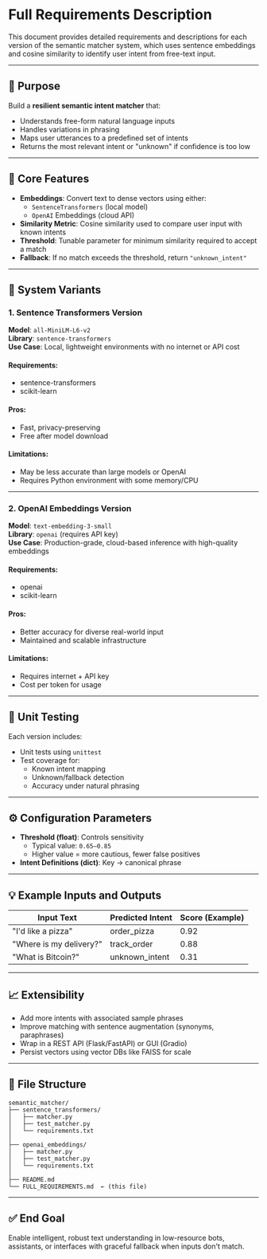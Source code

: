 # Full Requirements Description

This document provides detailed requirements and descriptions for each version of the semantic matcher system, which uses sentence embeddings and cosine similarity to identify user intent from free-text input.

---

## 🧠 Purpose

Build a **resilient semantic intent matcher** that:
- Understands free-form natural language inputs
- Handles variations in phrasing
- Maps user utterances to a predefined set of intents
- Returns the most relevant intent or "unknown" if confidence is too low

---

## 📌 Core Features

- **Embeddings**: Convert text to dense vectors using either:
  - `SentenceTransformers` (local model)
  - `OpenAI` Embeddings (cloud API)
- **Similarity Metric**: Cosine similarity used to compare user input with known intents
- **Threshold**: Tunable parameter for minimum similarity required to accept a match
- **Fallback**: If no match exceeds the threshold, return `"unknown_intent"`

---

## 📂 System Variants

### 1. Sentence Transformers Version

**Model**: `all-MiniLM-L6-v2`  
**Library**: `sentence-transformers`  
**Use Case**: Local, lightweight environments with no internet or API cost

#### Requirements:
- sentence-transformers
- scikit-learn

#### Pros:
- Fast, privacy-preserving
- Free after model download

#### Limitations:
- May be less accurate than large models or OpenAI
- Requires Python environment with some memory/CPU

---

### 2. OpenAI Embeddings Version

**Model**: `text-embedding-3-small`  
**Library**: `openai` (requires API key)  
**Use Case**: Production-grade, cloud-based inference with high-quality embeddings

#### Requirements:
- openai
- scikit-learn

#### Pros:
- Better accuracy for diverse real-world input
- Maintained and scalable infrastructure

#### Limitations:
- Requires internet + API key
- Cost per token for usage

---

## 🧪 Unit Testing

Each version includes:
- Unit tests using `unittest`
- Test coverage for:
  - Known intent mapping
  - Unknown/fallback detection
  - Accuracy under natural phrasing

---

## ⚙️ Configuration Parameters

- **Threshold (float)**: Controls sensitivity
  - Typical value: `0.65–0.85`
  - Higher value = more cautious, fewer false positives
- **Intent Definitions (dict)**: Key → canonical phrase

---

## 💡 Example Inputs and Outputs

| Input Text                   | Predicted Intent   | Score (Example) |
|-----------------------------|--------------------|-----------------|
| "I'd like a pizza"          | order_pizza        | 0.92            |
| "Where is my delivery?"     | track_order        | 0.88            |
| "What is Bitcoin?"          | unknown_intent     | 0.31            |

---

## 📈 Extensibility

- Add more intents with associated sample phrases
- Improve matching with sentence augmentation (synonyms, paraphrases)
- Wrap in a REST API (Flask/FastAPI) or GUI (Gradio)
- Persist vectors using vector DBs like FAISS for scale

---

## 📁 File Structure

```
semantic_matcher/
├── sentence_transformers/
│   ├── matcher.py
│   ├── test_matcher.py
│   └── requirements.txt
│
├── openai_embeddings/
│   ├── matcher.py
│   ├── test_matcher.py
│   └── requirements.txt
│
├── README.md
└── FULL_REQUIREMENTS.md  ← (this file)
```

---

## ✅ End Goal

Enable intelligent, robust text understanding in low-resource bots, assistants, or interfaces with graceful fallback when inputs don't match.

